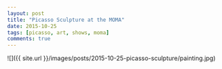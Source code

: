 ```yaml
---
layout: post
title: "Picasso Sculpture at the MOMA"
date: 2015-10-25
tags: [picasso, art, shows, moma]
comments: true
---
```

![]({{ site.url }}/images/posts/2015-10-25-picasso-sculpture/painting.jpg)


